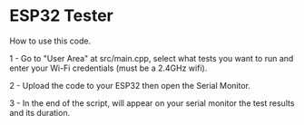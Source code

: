 # ESP32 Tester

How to use this code.

1 - Go to "User Area" at src/main.cpp, select what tests you want to run and enter your Wi-Fi credentials (must be a 2.4GHz wifi).

2 - Upload the code to your ESP32 then open the Serial Monitor.

3 - In the end of the script, will appear on your serial monitor the test results and its duration.
